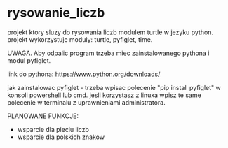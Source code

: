 # rysowanie_liczb
  
  projekt ktory sluzy do rysowania liczb modulem turtle w jezyku python. projekt wykorzystuje moduly: turtle, pyfiglet, time.

UWAGA. Aby odpalic program trzeba miec zainstalowanego pythona i modul pyfiglet.

link do pythona: https://www.python.org/downloads/

jak zainstalowac pyfiglet - trzeba wpisac polecenie "pip install pyfiglet" w konsoli powershell lub cmd. jesli korzystasz z linuxa wpisz te same polecenie w terminalu z uprawnieniami administratora. 



PLANOWANE FUNKCJE:
 * wsparcie dla pieciu liczb
 * wsparcie dla polskich znakow
 
 
